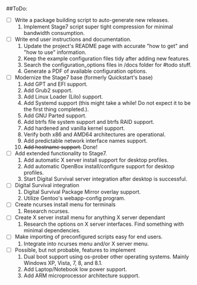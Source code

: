 
##ToDo:
- [ ] Write a package building script to auto-generate new releases.
  1. Implement Stage7 script super tight compression for minimal bandwidth consumption.
- [ ] Write end user instructions and documentation.
  1. Update the project's README page with accurate "how to get" and "how to use" information.
  2. Keep the example configuration files tidy after adding new features.
  3. Search the configuration_options files in /docs folder for #todo stuff.
  4. Generate a PDF of available configuration options.
- [ ] Modernize the Stage7 base (formerly Quickstart's base)
  1. Add GPT and EFI support.
  2. Add Grub2 support.
  3. Add Linux Loader (Lilo) support.
  4. Add Systemd support (this might take a while! Do not expect it to be the first thing completed.).
  5. Add GNU Parted support.
  6. Add btrfs file system support and btrfs RAID support.
  7. Add hardened and vanilla kernel support.
  8. Verify both x86 and AMD64 architectures are operational.
  9. Add predictable network interface names support.
  10. ~~Add hostname support.~~ Done!
- [ ] Add extended functionality to Stage7.
  1. Add automatic X server install support for desktop profiles.
  2. Add automatic OpenBox install/configure support for desktop profiles.
  3. Start Digital Survival server integration after desktop is successful.
- [ ] Digital Survival integration
  1. Digital Survival Package Mirror overlay support.
  2. Utilize Gentoo's webapp-config program.
- [ ] Create ncurses install menu for terminals
  1. Research ncurses.
- [ ] Create X server install menu for anything X server dependant
  1. Research the options on X server interfaces. Find something with minimal dependencies.
- [ ] Make importing of preconfigured scripts easy for end users.
  1. Integrate into ncurses menu and/or X server menu.
- [ ] Possible, but not probable, features to implement
  1. Dual boot support using os-prober other operating systems. Mainly Windows XP, Vista, 7, 8, and 8.1.
  2. Add Laptop/Notebook low power support.
  3. Add ARM microprocessor architecture support.